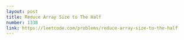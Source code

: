 ```yaml
---
layout: post
title: Reduce Array Size to The Half
number: 1338
link: https://leetcode.com/problems/reduce-array-size-to-the-half
---
```

